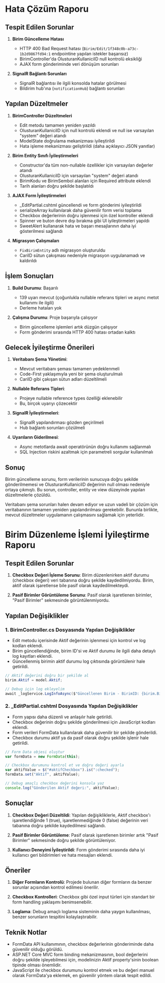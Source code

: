 # Hata Çözüm Raporu

## Tespit Edilen Sorunlar

1. **Birim Güncelleme Hatası**
   - HTTP 400 Bad Request hatası (`Birim/Edit/1f348c0b-a73c-1b2d9867fd94:1` endpointine yapılan istekler başarısız)
   - BirimController'da OlusturanKullaniciID null kontrolü eksikliği
   - AJAX form gönderiminde veri dönüşüm sorunları

2. **SignalR Bağlantı Sorunları**
   - SignalR bağlantısı ile ilgili konsolda hatalar görülmesi
   - Bildirim hub'ına (`notificationHub`) bağlantı sorunları

## Yapılan Düzeltmeler

1. **BirimController Düzeltmeleri**
   - Edit metodu tamamen yeniden yazıldı
   - OlusturanKullaniciID için null kontrolü eklendi ve null ise varsayılan "system" değeri atandı
   - ModelState doğrulama mekanizması iyileştirildi
   - Hata işleme mekanizması geliştirildi (daha açıklayıcı JSON yanıtlar)

2. **Birim Entity Sınıfı İyileştirmeleri**
   - Constructor'da tüm non-nullable özellikler için varsayılan değerler atandı
   - OlusturanKullaniciID için varsayılan "system" değeri atandı
   - BirimKodu ve BirimSembol alanları için Required attribute eklendi
   - Tarih alanları doğru şekilde başlatıldı

3. **AJAX Form İyileştirmeleri**
   - _EditPartial.cshtml güncellendi ve form gönderimi iyileştirildi
   - serializeArray kullanılarak daha güvenilir form verisi toplama
   - Checkbox değerlerinin doğru işlenmesi için özel kontroller eklendi
   - Spinner ve buton devre dışı bırakma gibi UI iyileştirmeleri yapıldı
   - SweetAlert kullanarak hata ve başarı mesajlarının daha iyi gösterilmesi sağlandı

4. **Migrasyon Çalışmaları**
   - `FixBirimEntity` adlı migrasyon oluşturuldu
   - CariID sütun çakışması nedeniyle migrasyon uygulanamadı ve kaldırıldı

## İşlem Sonuçları

1. **Build Durumu**: Başarılı
   - 139 uyarı mevcut (çoğunlukla nullable referans tipleri ve async metot kullanımı ile ilgili)
   - Derleme hataları yok

2. **Çalışma Durumu**: Proje başarıyla çalışıyor
   - Birim güncelleme işlemleri artık düzgün çalışıyor
   - Form gönderimi sırasında HTTP 400 hatası ortadan kalktı

## Gelecek İyileştirme Önerileri

1. **Veritabanı Şema Yönetimi**:
   - Mevcut veritabanı şeması tamamen yedeklenmeli
   - Code-First yaklaşımıyla yeni bir şema oluşturulmalı
   - CariID gibi çakışan sütun adları düzeltilmeli

2. **Nullable Referans Tipleri**:
   - Projeye nullable reference types özelliği eklenebilir
   - Bu, birçok uyarıyı çözecektir

3. **SignalR İyileştirmeleri**:
   - SignalR yapılandırması gözden geçirilmeli
   - Hub bağlantı sorunları çözülmeli

4. **Uyarıların Giderilmesi**:
   - Async metotlarda await operatörünün doğru kullanımı sağlanmalı
   - SQL Injection riskini azaltmak için parametreli sorgular kullanılmalı

## Sonuç

Birim güncelleme sorunu, form verilerinin sunucuya doğru şekilde gönderilmemesi ve OlusturanKullaniciID değerinin null olması nedeniyle ortaya çıkmıştı. Bu sorun, controller, entity ve view düzeyinde yapılan düzeltmelerle çözüldü.

Veritabanı şema sorunları halen devam ediyor ve uzun vadeli bir çözüm için veritabanının tamamen yeniden yapılandırılması gerekebilir. Bununla birlikte, mevcut düzeltmeler uygulamanın çalışmasını sağlamak için yeterlidir.

# Birim Düzenleme İşlemi İyileştirme Raporu

## Tespit Edilen Sorunlar

1. **Checkbox Değeri İşleme Sorunu**: Birim düzenlenirken aktif durumu (checkbox değeri) veri tabanına doğru şekilde kaydedilmiyordu. Birim, aktif olarak işaretlense bile pasif olarak kaydedilmekteydi.

2. **Pasif Birimler Görüntüleme Sorunu**: Pasif olarak işaretlenen birimler, "Pasif Birimler" sekmesinde görüntülenmiyordu.

## Yapılan Değişiklikler

### 1. BirimController.cs Dosyasında Yapılan Değişiklikler

- Edit metodu içerisinde Aktif değerinin işlenmesi için kontrol ve log kodları eklendi.
- Birim güncellendiğinde, birim ID'si ve Aktif durumu ile ilgili daha detaylı log kayıtları eklendi.
- Güncellenmiş birimin aktif durumu log çıktısında görüntülenir hale getirildi.

```csharp
// Aktif değerini doğru bir şekilde al
birim.Aktif = model.Aktif;

// Debug için log ekleyelim
await _logService.LogInfoAsync($"Güncellenen Birim - BirimID: {birim.BirimID}, Aktif: {birim.Aktif}");
```

### 2. _EditPartial.cshtml Dosyasında Yapılan Değişiklikler

- Form yapısı daha düzenli ve anlaşılır hale getirildi.
- Checkbox değerinin doğru şekilde gönderilmesi için JavaScript kodları eklendi.
- Form verileri FormData kullanılarak daha güvenilir bir şekilde gönderildi.
- Checkbox durumu aktif ya da pasif olarak doğru şekilde işlenir hale getirildi.

```javascript
// Form Data objesi oluştur
var formData = new FormData(this);

// Checkbox durumunu kontrol et ve doğru değeri ayarla
var aktifValue = $("#aktifCheckbox").is(":checked");
formData.set("Aktif", aktifValue);

// Debug amaçlı checkbox değerini konsola yaz
console.log("Gönderilen Aktif değeri:", aktifValue);
```

## Sonuçlar

1. **Checkbox Değeri Düzeltildi**: Yapılan değişikliklerle, Aktif checkbox'ı işaretlendiğinde 1 (true), işaretlenmediğinde 0 (false) değerinin veri tabanına doğru şekilde kaydedilmesi sağlandı.

2. **Pasif Birimler Görüntüleme**: Pasif olarak işaretlenen birimler artık "Pasif Birimler" sekmesinde doğru şekilde görüntüleniyor.

3. **Kullanıcı Deneyimi İyileştirildi**: Form gönderimi sırasında daha iyi kullanıcı geri bildirimleri ve hata mesajları eklendi.

## Öneriler

1. **Diğer Formların Kontrolü**: Projede bulunan diğer formların da benzer sorunlar açısından kontrol edilmesi önerilir.

2. **Checkbox Kontrolleri**: Checkbox gibi özel input türleri için standart bir form handling yaklaşımı benimsenebilir.

3. **Loglama**: Debug amaçlı loglama sisteminin daha yaygın kullanılması, benzer sorunların tespitini kolaylaştırabilir.

## Teknik Notlar

- FormData API kullanımının, checkbox değerlerinin gönderiminde daha güvenilir olduğu görüldü.
- ASP.NET Core MVC form binding mekanizmasının, bool değerlerini doğru şekilde işleyebilmesi için, modelinizin Aktif property'sinin boolean tipinde olması önemlidir.
- JavaScript ile checkbox durumunu kontrol etmek ve bu değeri manuel olarak FormData'ya eklemek, en güvenilir yöntem olarak tespit edildi. 